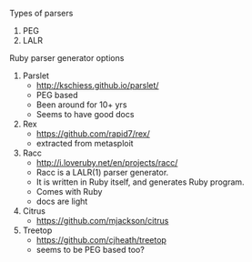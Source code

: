 Types of parsers

1. PEG
1. LALR

Ruby parser generator options

1. Parslet
    - http://kschiess.github.io/parslet/
    - PEG based
    - Been around for 10+ yrs
    - Seems to have good docs
1. Rex
    - https://github.com/rapid7/rex/
    - extracted from metasploit
1. Racc
    - http://i.loveruby.net/en/projects/racc/
    - Racc is a LALR(1) parser generator.
    - It is written in Ruby itself, and generates Ruby program.
    - Comes with Ruby
    - docs are light
1. Citrus
    - https://github.com/mjackson/citrus
1. Treetop
    - https://github.com/cjheath/treetop
    - seems to be PEG based too?
